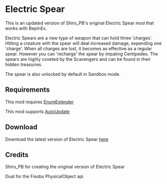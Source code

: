 # Electric Spear
This is an updated version of Shiro_PB's original Electric Spear mod that works with BepInEx.

Electric Spears are a new type of weapon that can hold three 'charges'. Hitting a creature with the spear will deal increased damage, expending one 'charge'. When all charges are lost, it becomes as effective as a regular spear. However you can 'recharge' the spear by impaling Centipedes.
The spears are highly coveted by the Scavengers and can be found in their hidden treasuries.

The spear is also unlocked by default in Sandbox mode.

## Requirements
This mod requires [EnumExtender](https://beestuff.pythonanywhere.com/audb/api/mods/0/1/download/latest)

This mod supports [AutoUpdate](https://beestuff.pythonanywhere.com/audb/api/mods/0/0/download/latest)

## Download
Download the latest version of Electric Spear [here](https://github.com/LeeMoriya/ElectricSpear/releases/tag/v1.0)

## Credits
Shiro_PB for creating the original version of Electric Spear

Dual for the Fisobs PhysicalObject api
